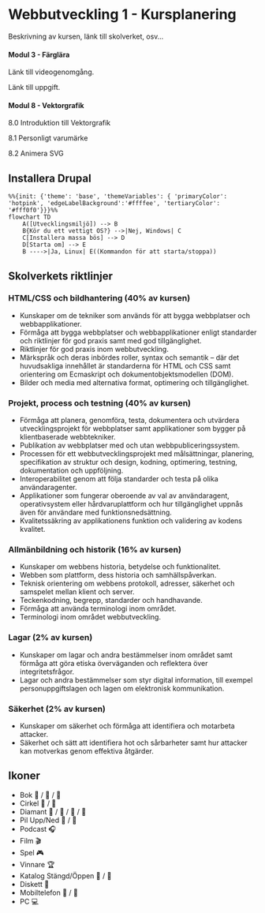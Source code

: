 # Webbutveckling 1 - Kursplanering

Beskrivning av kursen, länk till skolverket, osv…

#### Modul 3 - Färglära

Länk till videogenomgång.

Länk till uppgift.

#### Modul 8 - Vektorgrafik 

8.0 Introduktion till Vektorgrafik 

8.1 Personligt varumärke 

8.2 Animera SVG 

## Installera Drupal

```mermaid
%%{init: {'theme': 'base', 'themeVariables': { 'primaryColor': 'hotpink', 'edgeLabelBackground':'#ffffee', 'tertiaryColor': '#fff0f0'}}}%%
flowchart TD
    A([Utvecklingsmiljö]) --> B
    B{Kör du ett vettigt OS?} -->|Nej, Windows| C
    C[Installera massa bös] --> D
    D[Starta om] --> E
    B ---->|Ja, Linux| E((Kommandon för att starta/stoppa))
```

## Skolverkets riktlinjer

### HTML/CSS och bildhantering (40% av kursen)
* Kunskaper om de tekniker som används för att bygga webbplatser och webbapplikationer.
* Förmåga att bygga webbplatser och webbapplikationer enligt standarder och riktlinjer för god praxis samt med god tillgänglighet.
* Riktlinjer för god praxis inom webbutveckling.
* Märkspråk och deras inbördes roller, syntax och semantik – där det huvudsakliga innehållet är standarderna för HTML och CSS samt orientering om Ecmaskript och dokumentobjektsmodellen (DOM).
* Bilder och media med alternativa format, optimering och tillgänglighet.
### Projekt, process och testning (40% av kursen)
* Förmåga att planera, genomföra, testa, dokumentera och utvärdera utvecklingsprojekt för webbplatser samt applikationer som bygger på klientbaserade webbtekniker.
* Publikation av webbplatser med och utan webbpubliceringssystem.
* Processen för ett webbutvecklingsprojekt med målsättningar, planering, specifikation av struktur och design, kodning, optimering, testning, dokumentation och uppföljning.
* Interoperabilitet genom att följa standarder och testa på olika användaragenter.
* Applikationer som fungerar oberoende av val av användaragent, operativsystem eller hårdvaruplattform och hur tillgänglighet uppnås även för användare med funktionsnedsättning.
* Kvalitetssäkring av applikationens funktion och validering av kodens kvalitet.
### Allmänbildning och historik (16% av kursen)
* Kunskaper om webbens historia, betydelse och funktionalitet.
* Webben som plattform, dess historia och samhällspåverkan.
* Teknisk orientering om webbens protokoll, adresser, säkerhet och samspelet mellan klient och server.
* Teckenkodning, begrepp, standarder och handhavande.
* Förmåga att använda terminologi inom området.
* Terminologi inom området webbutveckling.
### Lagar (2% av kursen)
* Kunskaper om lagar och andra bestämmelser inom området samt förmåga att göra etiska överväganden och reflektera över integritetsfrågor.
* Lagar och andra bestämmelser som styr digital information, till exempel personuppgiftslagen och lagen om elektronisk kommunikation.
### Säkerhet (2% av kursen)
* Kunskaper om säkerhet och förmåga att identifiera och motarbeta attacker.
* Säkerhet och sätt att identifiera hot och sårbarheter samt hur attacker kan motverkas genom effektiva åtgärder. 


## Ikoner 
* Bok &#x1F4D7; / &#x1F4D8; / &#x1F4D9;
* Cirkel &#x1F534; / &#x1F535;
* Diamant &#x1F536; / &#x1F537; / &#x1F538; / &#x1F539;
* Pil Upp/Ned &#x1F53A; / &#x1F53B;
* Podcast &#x1f3a7; 
* Film &#x1f3ac; 
* Spel &#x1f3ae; 
* Vinnare &#x1f3c6; 
* Katalog Stängd/Öppen &#x1f4c1; / &#x1f4c2;
* Diskett &#x1f4be;
* Mobiltelefon &#x1f4f1; / &#x1f4f5;
* PC &#x1f4bb;
